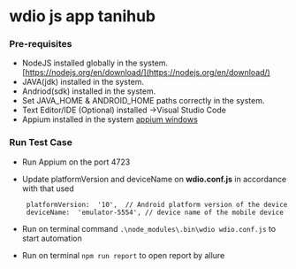# wdio js app tanihub
### Pre-requisites
-   NodeJS installed globally in the system.  [https://nodejs.org/en/download/](https://nodejs.org/en/download/)
-   JAVA(jdk) installed in the system.
-   Andriod(sdk) installed in the system.
-   Set JAVA_HOME & ANDROID_HOME paths correctly in the system.
-   Text Editor/IDE (Optional) installed →Visual Studio Code
-   Appium installed in the system [appium windows](https://github.com/appium/appium-desktop/releases/download/v1.18.0-2/Appium-windows-1.18.0-2.exe)

### Run Test Case
 - Run Appium on the port 4723
 - Update platformVersion and deviceName on **wdio.conf.js** in accordance with that used
 
        platformVersion:  '10',  // Android platform version of the device
        deviceName:  'emulator-5554', // device name of the mobile device
  - Run on terminal command `.\node_modules\.bin\wdio wdio.conf.js` to start automation
  - Run on terminal `npm run report` to open report by allure